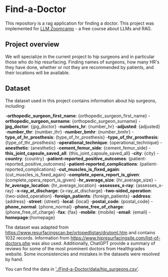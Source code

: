 # Find-a-Doctor

This repository is a rag application for finding a doctor.
This project was implemented for 
[LLM Zoomcamp](https://github.com/DataTalksClub/llm-zoomcamp) -
a free course about LLMs and RAG.

## Project overview
We will specialize in the current project to hip surgeons and in particular
those who do hip resurfacing.  Finding names of surgeons, how many HR's they have 
done, whether or not they are recommended by patients, and their locations will be available.


## Dataset

The dataset used in this project contains information about
hip surgeons, including:

-**orthopedic_surgeon_first_name**: {orthopedic_surgeon_first_name}
-**orthopedic_surgeon_surname**: {orthopedic_surgeon_surname}
-**jpg_doctor**: {jpg_doctor}
-**numbers_hr**: {number_hr}
-**adjusted**: {adjusted}
-**number_thr**: {number_thr}
-**number_bmhr**: {number_bmhr}
-**type_of_hr_prosthesis**: {type_of_hr_prosthesis}
-**type_of_thr_prosthesis**: {type_of_thr_prosthesis}
-**operational_technique**: {operational_technique}
-**anesthetic**: {anesthetic}
-**cement_femur_side**: {cement_femur_side}
-**this_joint_capsule_saved_all**: {this_joint_capsule_saved_all}
-**city**: {city}
-**country**: {country}
-**patient-reported_positive_outcomes**: {patient-reported_positive_outcomes}
-**patient-reported_complications**: {patient-reported_complications}
-**cut_muscles_is_fixed_again**: {cut_muscles_is_fixed_again}
-**complete_opera_report_is_given**: {complete_opera_report_is_given}
-**hr_average_size**: {hr_average_size}
-**hr_average_location**: {hr_average_location}
-**assesses_x-ray**: {assesses_x-ray}
-**x-ray_at_discharge**: {x-ray_at_discharge}
-**two-sided_operation**: {two-sided_operation}
-**foreign_patients**: {foreign_patients}
-**address**: {address}
-**street**: {street}
-**local**: {local}
-**postal_code**: {postal_code}
-**phone_normal**: {phone_normal}
-**phone_free_of_charge**: {phone_free_of_charge}
-**fax**: {fax}
-**mobile**: {mobile}
-**email**: {email}
-**homepage**:{homepage}

The dataset was adapted from https://www.resurfacingscan.be/ortopedlistan/drutoml.htm and contains 1032 records. Information from https://www.hipresurfacingsite.com/list-of-doctors.php was also used.  Additionally, ChatGPT provide a summary of reviews for some of the 
most prominent doctors from Healthgrades website.  Some inconsistencies and mistakes in the datasets were resolved by hand.

You can find the data in ['./Find-a-Doctor/data/hip_surgeons.csv'](data/hip_surgeons.csv).
